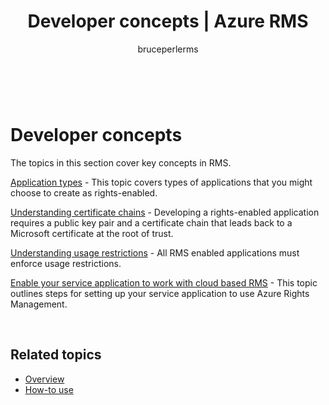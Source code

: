 ﻿---
# required metadata

title: Developer concepts | Azure RMS
description: The topics in this section cover key concepts in RMS.
keywords:
author: bruceperlerms
manager: mbaldwin
ms.date: 04/28/2016
ms.topic: article
ms.prod: azure
ms.service: rights-management
ms.technology: techgroup-identity
ms.assetid: 20d3d9a4-f66e-4dfa-8c76-29e18f49eb0d

# optional metadata

#ROBOTS:
audience: developer
#ms.devlang:
ms.reviewer: shubhamp
ms.suite: ems
#ms.tgt_pltfrm:
#ms.custom:

---

﻿
# Developer concepts

The topics in this section cover key concepts in RMS.

[Application types](application-types.md) - This topic covers types of applications that you might choose to create as rights-enabled.

[Understanding certificate chains](understanding-certificate-chains.md) - Developing a rights-enabled application requires a public key pair and a certificate chain that leads back to a Microsoft certificate at the root of trust.

[Understanding usage restrictions](understanding-usage-restrictions.md) - All RMS enabled applications must enforce usage restrictions.

[Enable your service application to work with cloud based RMS](how-to-use-file-api-with-aadrm-cloud.md) - This topic outlines steps for setting up your service application to use Azure Rights Management.

 

## Related topics ##
- [Overview](ad-rms-overview.md)
- [How-to use](how-to-use-msipc.md)
 

 
